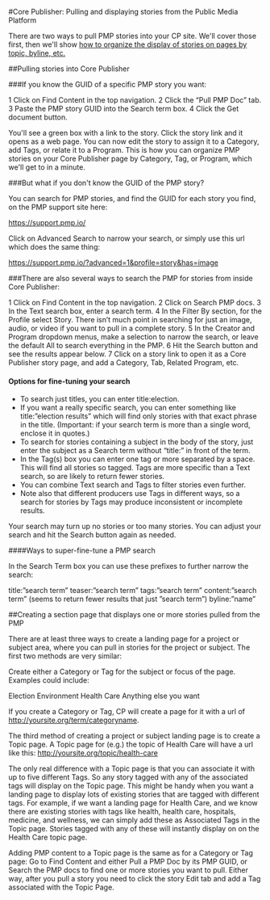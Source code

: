 #Core Publisher: Pulling and displaying stories from the Public Media Platform

There are two ways to pull PMP stories into your CP site. We'll cover those first, then we'll show [how to organize the display of stories on pages by topic, byline, etc.](create-landing-pages.md)

##Pulling stories into Core Publisher

###If you know the GUID of a specific PMP story you want:

1 Click on Find Content in the top navigation. 
2 Click the “Pull PMP Doc” tab. 
3 Paste the PMP story GUID into the Search term box.
4 Click the Get document button. 

You'll see a green box with a link to the story. Click the story link and it opens as a web page. You can now edit the story to assign it to a Category, add Tags, or relate it to a Program. This is how you can organize PMP stories on your Core Publisher page by Category, Tag, or Program, which we'll get to in a minute.

###But what if you don't know the GUID of the PMP story?

You can search for PMP stories, and find the GUID for each story you find, on the PMP support site here: 

https://support.pmp.io/

Click on Advanced Search to narrow your search, or simply use this url which does the same thing:

https://support.pmp.io/?advanced=1&profile=story&has=image

###There are also several ways to search the PMP for stories from inside Core Publisher:

1 Click on Find Content in the top navigation. 
2 Click on Search PMP docs.
3 In the Text search box, enter a search term. 
4 In the Filter By section, for the Profile select Story. There isn’t much point in searching for just an image, audio, or video if you want to pull in a complete story.
5 In the Creator and Program dropdown menus, make a selection to narrow the search, or leave the default All to search everything in the PMP.
6 Hit the Search button and see the results appear below.
7 Click on a story link to open it as a Core Publisher story page, and add a Category, Tab, Related Program, etc.

#### Options for fine-tuning your search

* To search just titles, you can enter title:election. 
* If you want a really specific search, you can enter something like title:”election results” which will find only stories with that exact phrase in the title. (Important: if your search term is more than a single word, enclose it in quotes.)
* To search for stories containing a subject in the body of the story, just enter the subject as a Search term without “title:” in front of the term. 
* In the Tag(s) box you can enter one tag or more separated by a space. This will find all stories so tagged. Tags are more specific than a Text search, so are likely to return fewer stories. 
* You can combine Text search and Tags to filter stories even further. 
* Note also that different producers use Tags in different ways, so a search for stories by Tags may produce inconsistent or incomplete results. 


Your search may turn up no stories or too many stories. You can adjust your search and hit the Search button again as needed. 

####Ways to super-fine-tune a PMP search

In the Search Term box you can use these prefixes to further narrow the search:

title:”search term”
teaser:”search term”
tags:”search term”
content:”search term” (seems to return fewer results that just ”search term”)
byline:”name”

##Creating a section page that displays one or more stories pulled from the PMP

There are at least three ways to create a landing page for a project or subject area, where you can pull in stories for the project or subject. The first two methods are very similar:

Create either a Category or Tag for the subject or focus of the page. Examples could include:

Election
Environment
Health Care
Anything else you want

If you create a Category or Tag, CP will create a page for it with a url of http://yoursite.org/term/categoryname. 

The third method of creating a project or subject landing page is to create a Topic page. A Topic page for (e.g.) the topic of Health Care will have a url like this: http://yoursite.org/topic/health-care

The only real difference with a Topic page is that you can associate it with up to five different Tags. So any story tagged with any of the associated tags will display on the Topic page. This might be handy when you want a landing page to display lots of existing stories that are tagged with different tags. For example, if we want a landing page for Health Care, and we know there are existing stories with tags like health, health care, hospitals, medicine, and wellness, we can simply add these as Associated Tags in the Topic page. Stories tagged with any of these will instantly display on on the Health Care topic page.

Adding PMP content to a Topic page is the same as for a Category or Tag page: Go to Find Content and either Pull a PMP Doc by its PMP GUID, or Search the PMP docs to find one or more stories you want to pull. Either way, after you pull a story you need to click the story Edit tab and add a Tag associated with the Topic Page.
